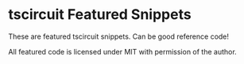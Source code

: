 # tscircuit Featured Snippets

These are featured tscircuit snippets. Can be good reference code!

All featured code is licensed under MIT with permission of the author.
